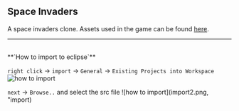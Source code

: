 ## Space Invaders
A space invaders clone. Assets used in the game can be found [here](http://gooperblooper22.deviantart.com/art/Space-Invaders-Sprite-Sheet-135338373).

---
<br>
**`How to import to eclipse`**

`right click` -> `import` -> `General` -> `Existing Projects into Workspace`
![how to import](import1.png, "import")

`next` -> `Browse..` and select the src file
![how to import](import2.png, "import)
